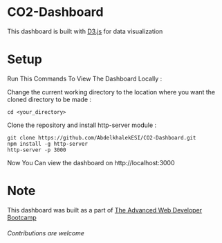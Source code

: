 # CO2-Dashboard
This dashboard is built with [D3.js](https://d3js.org/) for data visualization 

# Setup 
Run This Commands To View The Dashboard Locally : 

Change the current working directory to the location where you want the cloned directory to be made : 
```
cd <your_directory>
```
Clone the repository and install http-server module : 
```
git clone https://github.com/AbdelkhalekESI/CO2-Dashboard.git
npm install -g http-server
http-server -p 3000
```

Now You Can view the dashboard on http://localhost:3000

# Note 
This dashboard was built as a part of [The Advanced Web Developer Bootcamp](https://www.udemy.com/the-advanced-web-developer-bootcamp/)


###### Contributions are welcome 
